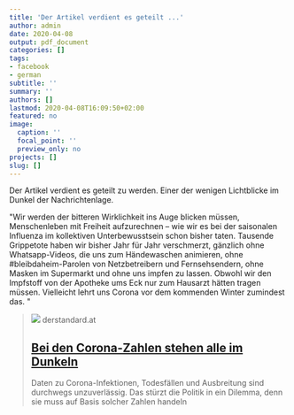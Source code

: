 ```yaml
---
title: 'Der Artikel verdient es geteilt ...'
author: admin
date: 2020-04-08
output: pdf_document
categories: []
tags:
- facebook
- german
subtitle: ''
summary: ''
authors: []
lastmod: 2020-04-08T16:09:50+02:00
featured: no
image:
  caption: ''
  focal_point: ''
  preview_only: no
projects: []
slug: []
---
```

Der Artikel verdient es geteilt zu werden. Einer der wenigen Lichtblicke im Dunkel der Nachrichtenlage. 

"Wir werden der bitteren Wirklichkeit ins Auge blicken müssen, Menschenleben mit Freiheit aufzurechnen – wie wir es bei der saisonalen Influenza im kollektiven Unterbewusstsein schon bisher taten. Tausende Grippetote haben wir bisher Jahr für Jahr verschmerzt, gänzlich ohne Whatsapp-Videos, die uns zum Händewaschen animieren, ohne #bleibdaheim-Parolen von Netzbetreibern und Fernsehsendern, ohne Masken im Supermarkt und ohne uns impfen zu lassen. Obwohl wir den Impfstoff von der Apotheke ums Eck nur zum Hausarzt hätten tragen müssen. Vielleicht lehrt uns Corona vor dem kommenden Winter zumindest das. "
> [![](https://at.staticfiles.at/img/meta/meta_image_1200x630-4d0796cf00.png)](https://www.derstandard.at/story/2000116399653/bei-den-corona-zahlen-stehen-alle-im-dunkeln)
> derstandard.at
> ## [Bei den Corona-Zahlen stehen alle im Dunkeln](https://www.derstandard.at/story/2000116399653/bei-den-corona-zahlen-stehen-alle-im-dunkeln)
>
>Daten zu Corona-Infektionen, Todesfällen und Ausbreitung sind durchwegs unzuverlässig. Das stürzt die Politik in ein Dilemma, denn sie muss auf Basis solcher Zahlen handeln

